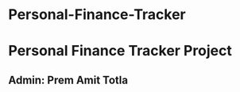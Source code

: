 # Personal-Finance-Tracker
<h1>Personal Finance Tracker Project</h1>
<h2>Admin: Prem Amit Totla</h2>
